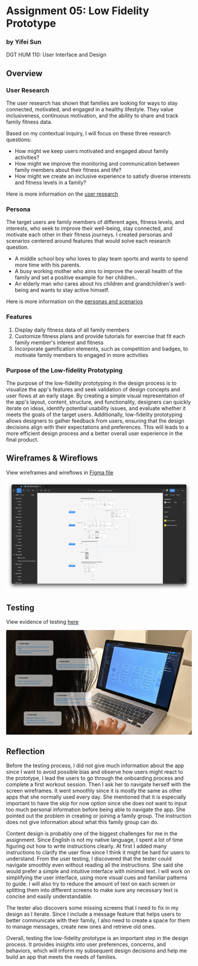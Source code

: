 # Assignment 05: Low Fidelity Prototype

### by Yifei Sun
DGT HUM 110: User Interface and Design

## Overview

### User Research

The user research has shown that families are looking for ways to stay connected, motivated, and engaged in a healthy lifestyle. They value inclusiveness, continuous motivation, and the ability to share and track family fitness data.

Based on my contextual inquiry, I will focus on these three research questions:

- How might we keep users motivated and engaged about family activities?
- How might we improve the monitoring and communication between family members about their fitness and life?
- How might we create an inclusive experience to satisfy diverse interests and fitness levels in a family?

Here is more information on the <a href = "https://github.com/yfsun0920/DH110-2023Spring/blob/main/Assignments/A03/README.md"> user research </a>

### Persona

The target users are family members of different ages, fitness levels, and interests, who seek to improve their well-being, stay connected, and motivate each other in their fitness journeys. I created personas and scenarios centered around features that would solve each research question.

- A middle school boy who loves to play team sports and wants to spend more time with his parents.
- A busy working mother who aims to improve the overall health of the family and set a positive example for her children..
- An elderly man who cares about his children and grandchildren's well-being and wants to stay active himself.

Here is more information on the <a href = "https://github.com/yfsun0920/DH110-2023Spring/blob/main/Assignments/A04/README.md"> personas and scenarios </a>

### Features
1. Display daily fitness data of all family members
2. Customize fitness plans and provide tutorials for exercise that fit each family member's interest and fitness
3. Incorporate gamification elements, such as competition and badges, to motivate family members to engaged in more activities

### Purpose of the Low-fidelity Prototyping
The purpose of the low-fidelity prototyping in the design process is to visualize the app's features and seek validation of design concepts and user flows at an early stage. By creating a simple visual representation of the app's layout, content, structure, and functionality, designers can quickly iterate on ideas, identify potential usability issues, and evaluate whether it meets the goals of the target users. Additionally, low-fidelity prototyping allows designers to gather feedback from users, ensuring that the design decisions align with their expectations and preferences. This will leads to a more efficient design process and a better overall user experience in the final product.

## Wireframes & Wireflows
View wireframes and wireflows in <a href = "https://www.figma.com/file/CZlXnb6g29cyaJ69TkcDPR/Low-fidelity-Prototype?type=design&node-id=0%3A1&t=mkXwlZfStE5DySX2-1"> Figma file </a>

![image](Images/Wireframes-Figma.png)

## Testing
View evidence of testing <a href = "https://drive.google.com/file/d/1X_Sissd6IrV1P5sCGeJbV43Va8BaTFTu/view?usp=share_link"> here </a>

![image](Images/TestingWireflow.png)

## Reflection

Before the testing process, I did not give much information about the app since I want to avoid possible bias and observe how users might react to the prototype, I lead the users to go through the onboarding process and complete a first workout session. Then I ask her to navigate herself with the screen wireframes. It went smoothly since it is mostly the same as other apps that she normally used every day. She mentioned that it is especially important to have the skip for now option since she does not want to input too much personal information before being able to navigate the app. She pointed out the problem in creating or joining a family group. The instruction does not give information about what this family group can do.

Content design is probably one of the biggest challenges for me in the assignment. Since English is not my native language, I spent a lot of time figuring out how to write instructions clearly. At first I added many instructions to clarify the user flow since I think it might be hard for users to understand. From the user testing, I discovered that the tester could navigate smoothly even without reading all the instructions. She said she would prefer a simple and intuitive interface with minimal text. I will work on simplifying the user interface, using more visual cues and familiar patterns to guide. I will also try to reduce the amount of text on each screen or splitting them into different screens to make sure any necessary text is concise and easily understandable.

The tester also discovers some missing screens that I need to fix in my design as I iterate. Since I include a message feature that helps users to better communicate with their family, I also need to create a space for them to manage messages, create new ones and retrieve old ones.

Overall, testing the low-fidelity prototype is an important step in the design process. It provides insights into user preferences, concerns, and behaviors, which will inform my subsequent design decisions and help me build an app that meets the needs of families.

